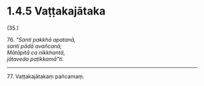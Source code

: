 

# 1.4.5 Vaṭṭakajātaka




(35.)

76\. _“Santi pakkhā apatanā,_  
_santi pādā avañcanā;_  
_Mātāpitā ca nikkhantā,_  
_jātaveda paṭikkamā”ti._  


---

77\. Vaṭṭakajātakaṃ pañcamaṃ.





